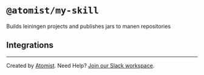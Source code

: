 # `@atomist/my-skill`

<!---atomist-skill-readme:start--->

Builds leiningen projects and publishes jars to manen repositories

## Integrations

<!---atomist-skill-readme:end--->
 
---

Created by [Atomist][atomist]. Need Help? [Join our Slack workspace][slack].

[atomist]: https://atomist.com/ "Atomist - How Teams Deliver Software"
[slack]: https://join.atomist.com/ "Atomist Community Slack"
